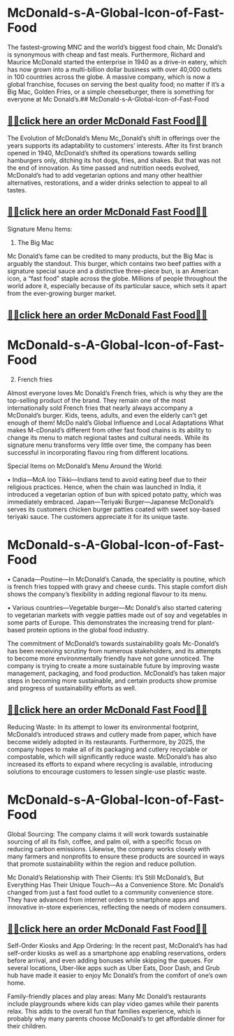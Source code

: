 # McDonald-s-A-Global-Icon-of-Fast-Food
The fastest-growing MNC and the world’s biggest food chain, Mc Donald’s is synonymous with cheap and fast meals. Furthermore, Richard and Maurice McDonald
started the enterprise in 1940 as a drive-in eatery, which has now grown into a multi-billion dollar business with over 40,000 outlets in 100 countries across the globe. A massive company, which is now a global franchise, focuses on serving the best quality food; no matter if it’s a Big Mac, Golden Fries, or a simple cheeseburger, there is something for everyone at Mc Donald’s.## McDonald-s-A-Global-Icon-of-Fast-Food

## **[💚💚click here an order McDonald Fast Food💚💚](https://tcrmart.com/mcdonalds-a-global-icon-of-fast-food-100-exclusive/)**

The Evolution of McDonald’s Menu
Mc_Donald’s shift in offerings over the years supports its adaptability to customers’ interests. After its first branch opened in 1940, McDonald’s shifted its operations towards selling hamburgers only, ditching its hot dogs, fries, and shakes. But that was not the end of innovation. As time passed and nutrition needs evolved, McDonald’s had to add vegetarian options and many other healthier alternatives, restorations, and a wider drinks selection to appeal to all tastes.

## **[💚💚click here an order McDonald Fast Food💚💚](https://tcrmart.com/mcdonalds-a-global-icon-of-fast-food-100-exclusive/)**


Signature Menu Items:
1. The Big Mac

Mc Donald’s fame can be credited to many products, but the Big Mac is arguably the standout. This burger, which contains two beef patties with a signature special sauce and a distinctive three-piece bun, is an American icon, a “fast food” staple across the globe. Millions of people throughout the world adore it, especially because of its particular sauce, which sets it apart from the ever-growing burger market.

## **[💚💚click here an order McDonald Fast Food💚💚](https://tcrmart.com/mcdonalds-a-global-icon-of-fast-food-100-exclusive/)**

# McDonald-s-A-Global-Icon-of-Fast-Food
2. French fries

Almost everyone loves Mc Donald’s French fries, which is why they are the top-selling product of the brand. They remain one of the most internationally sold French fries that nearly always accompany a McDonald’s burger. Kids, teens, adults, and even the elderly can’t get enough of them!
McDo nald’s Global Influence and Local Adaptations
What makes M-cDonald’s different from other fast food chains is its ability to change its menu to match regional tastes and cultural needs. While its signature menu transforms very little over time, the company has been successful in incorporating flavou ring from different locations.

Special Items on McDonald’s Menu Around the World:

• India—McA loo Tikki—Indians tend to avoid eating beef due to their religious practices. Hence, when the chain was launched in India, it introduced a vegetarian option of bun with spiced potato patty, which was immediately embraced.
Japan—Teriyaki Burger—Japanese McDonald’s serves its customers chicken burger patties coated with sweet soy-based teriyaki sauce. The customers appreciate it for its unique taste.
# McDonald-s-A-Global-Icon-of-Fast-Food
• Canada—Poutine—In McDonald’s Canada, the speciality is poutine, which is french fries topped with gravy and cheese curds. This staple comfort dish shows the company’s flexibility in adding regional flavour to its menu.

• Various countries—Vegetable burger—Mc Donald’s also started catering to vegetarian markets with veggie patties made out of soy and vegetables in some parts of Europe. This demonstrates the increasing trend for plant-based protein options in the global food industry.

The commitment of McDonald’s towards sustainability goals Mc-Donald’s has been receiving scrutiny from numerous stakeholders, and its attempts to become more environmentally friendly have not gone unnoticed. The company is trying to create a more sustainable future by improving waste management, packaging, and food production. McDonald’s has taken major steps in becoming more sustainable, and certain products show promise and progress of sustainability efforts as well.

## **[💚💚click here an order McDonald Fast Food💚💚](https://tcrmart.com/mcdonalds-a-global-icon-of-fast-food-100-exclusive/)**

Reducing Waste: In its attempt to lower its environmental footprint, McDonald’s introduced straws and cutlery made from paper, which have become widely adopted in its restaurants. Furthermore, by 2025, the company hopes to make all of its packaging and cutlery recyclable or compostable, which will significantly reduce waste. McDonald’s has also increased its efforts to expand where recycling is available, introducing solutions to encourage customers to lessen single-use plastic waste.
# McDonald-s-A-Global-Icon-of-Fast-Food
Global Sourcing: The company claims it will work towards sustainable sourcing of all its fish, coffee, and palm oil, with a specific focus on reducing carbon emissions. Likewise, the company works closely with many farmers and nonprofits to ensure these products are sourced in ways that promote sustainability within the region and reduce pollution.

Mc Donald’s Relationship with Their Clients: It’s Still McDonald’s, But Everything Has Their Unique Touch—As a Convenience Store. Mc Donald’s changed from just a fast food outlet to a community convenience store. They have advanced from internet orders to smartphone apps and innovative in-store experiences, reflecting the needs of modern consumers.

## **[💚💚click here an order McDonald Fast Food💚💚](https://tcrmart.com/mcdonalds-a-global-icon-of-fast-food-100-exclusive/)**

Self-Order Kiosks and App Ordering: In the recent past, McDonald’s has had self-order kiosks as well as a smartphone app enabling reservations, orders before arrival, and even adding bonuses while skipping the queues. For several locations, Uber-like apps such as Uber Eats, Door Dash, and Grub hub have made it easier to enjoy Mc Donald’s from the comfort of one‘s own home.

Family-friendly places and play areas: Many Mc Donald’s restaurants include playgrounds where kids can play video games while their parents relax. This adds to the overall fun that families experience, which is probably why many parents choose McDonald’s to get affordable dinner for their children.
